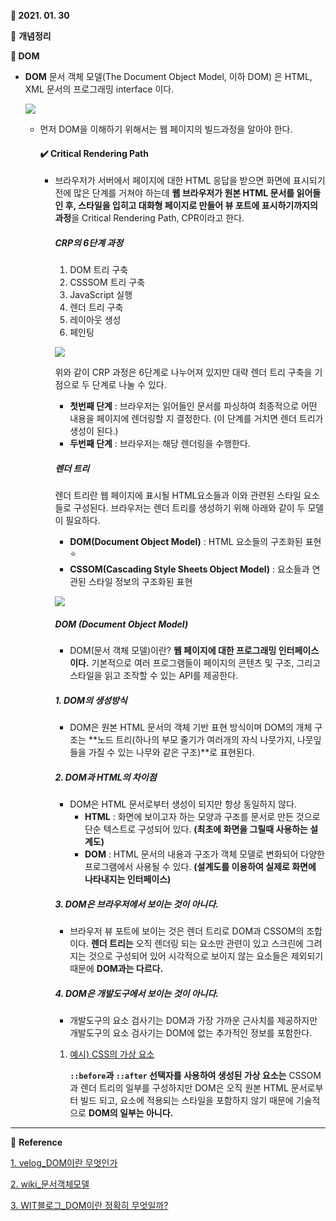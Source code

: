 **:date: 2021. 01. 30**

:bookmark_tabs: **개념정리** 

**:bookmark: DOM**



* **DOM** 문서 객체 모델(The Document Object Model, 이하 DOM) 은 HTML, XML 문서의 프로그래밍 interface 이다. 

  

  ![](https://upload.wikimedia.org/wikipedia/commons/5/5a/DOM-model.svg)

  

  * 먼저 DOM을 이해하기 위해서는 웹 페이지의 빌드과정을 알아야 한다.

    ####  :heavy_check_mark: ​Critical Rendering Path

    * 브라우저가 서버에서 페이지에 대한 HTML 응답을 받으면 화면에 표시되기 전에 많은 단계를 거쳐야 하는데 **웹 브라우저가 원본 HTML 문서를 읽어들인 후, 스타일을 입히고 대화형 페이지로 만들어 뷰 포트에 표시하기까지의 과정**을 Critical Rendering Path, CPR이라고 한다.

      ##### CRP의 6단계 과정

      1. DOM 트리 구축
      2. CSSSOM 트리 구축
      3. JavaScript 실행
      4. 렌더 트리 구축
      5. 레이아웃 생성
      6. 페인팅

      ![](https://media.vlpt.us/post-images/surim014/212f1a60-2cd6-11ea-8bff-7fa1b7360f0c/image.png)

      위와 같이 CRP 과정은 6단계로 나누어져 있지만 대략 렌더 트리 구축을 기점으로 두 단계로 나눌 수 있다.

      - **첫번째 단계** : 브라우저는 읽어들인 문서를 파싱하여 최종적으로 어떤 내용을 페이지에 렌더링할 지 결정한다. (이 단계를 거치면 렌더 트리가 생성이 된다.)
      - **두번째 단계** : 브라우저는 해당 렌더링을 수행한다.

      

      ##### 렌더 트리

      렌더 트리란 웹 페이지에 표시될 HTML요소들과 이와 관련된 스타일 요소들로 구성된다. 브라우저는 렌더 트리를 생성하기 위해 아래와 같이 두 모델이 필요하다.

      - **DOM(Document Object Model)** : HTML 요소들의 구조화된 표현:star:
      - **CSSOM(Cascading Style Sheets Object Model)** : 요소들과 연관된 스타일 정보의 구조화된 표현

      ![](https://media.vlpt.us/post-images/surim014/78564f80-2cd5-11ea-b5ba-13b53e7b23f0/image.png)

      ##### DOM (Document Object Model)

      * DOM(문서 객체 모델)이란? **웹 페이지에 대한 프로그래밍 인터페이스이다.** 기본적으로 여러 프로그램들이 페이지의 콘텐츠 및 구조, 그리고 스타일을 읽고 조작할 수 있는 API를 제공한다.

      ##### 1. DOM의 생성방식

      * DOM은 원본 HTML 문서의 객체 기반 표현 방식이며 DOM의 개체 구조는 **노드 트리(하나의 부모 줄기가 여러개의 자식 나뭇가지, 나뭇잎들을 가질 수 있는 나무와 같은 구조)**로 표현된다.

      ##### 2. DOM과 HTML의 차이점

      * DOM은 HTML 문서로부터 생성이 되지만 항상 동일하지 않다.
        * **HTML** : 화면에 보이고자 하는 모양과 구조를 문서로 만든 것으로 단순 텍스트로 구성되어 있다. **(최초에 화면을 그릴때 사용하는 설계도)**
        * **DOM** : HTML 문서의 내용과 구조가 객체 모델로 변화되어 다양한 프로그램에서 사용될 수 있다. **(설계도를 이용하여 실제로 화면에 나타내지는 인터페이스)**

      ##### 3. DOM은 브라우저에서 보이는 것이 아니다.

      * 브라우저 뷰 포트에 보이는 것은 렌더 트리로 DOM과 CSSOM의 조합이다. **렌더 트리는** 오직 렌더링 되는 요소만 관련이 있고 스크린에 그려지는 것으로 구성되어 있어 시각적으로 보이지 않는 요소들은 제외되기 때문에 **DOM과는 다르다.**

      ##### 4. DOM은 개발도구에서 보이는 것이 아니다.

      * 개발도구의 요소 검사기는 DOM과 가장 가까운 근사치를 제공하지만 개발도구의 요소 검사기는 DOM에 없는 추가적인 정보를 포함한다.

      1. <u>예시) CSS의 가상 요소</u>

         **`::before`과 `::after` 선택자를 사용하여 생성된 가상 요소는** CSSOM과 렌더 트리의 일부를 구성하지만 DOM은 오직 원본 HTML 문서로부터 빌드 되고, 요소에 적용되는 스타일을 포함하지 않기 때문에 기술적으로 **DOM의 일부는 아니다.**

---



:tulip: **Reference**

[1. velog_DOM이란 무엇인가](https://velog.io/@surim014/DOM%EC%9D%B4%EB%9E%80-%EB%AC%B4%EC%97%87%EC%9D%B8%EA%B0%80)

[2. wiki_문서객체모델](https://ko.wikipedia.org/wiki/%EB%AC%B8%EC%84%9C_%EA%B0%9D%EC%B2%B4_%EB%AA%A8%EB%8D%B8)

[3. WIT블로그_DOM이란 정확히 무엇일까?](https://wit.nts-corp.com/2019/02/14/5522)

